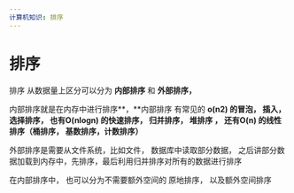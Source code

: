 ```yaml
---
计算机知识: 排序
---
```


# 排序

排序 从数据量上区分可以分为 **内部排序** 和 **外部排序，**

内部排序就是在内存中进行排序**，**内部排序 有常见的 **o\(n2\) 的冒泡， 插入，选择排序， 也有O\(nlogn\) 的快速排序， 归并排序， 堆排序 ， 还有O\(n\) 的线性排序（桶排序， 基数排序，计数排序）**

外部排序是需要从文件系统，比如文件， 数据库中读取部分数据， 之后讲部分数据加载到内存中，先排序，最后利用归并排序对所有的数据进行排序

在内部排序中， 也可以分为不需要额外空间的 原地排序， 以及额外空间排序

